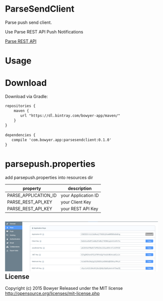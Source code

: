 ParseSendClient
==============================

Parse push send client.

Use Parse REST API Push Notifications

[Parse REST API](https://parse.com/docs/rest/guide/#quick-reference-push-notifications)

Usage
====


Download
====
Download via Gradle:

```
repositories {
    maven {
       url "https://dl.bintray.com/bowyer-app/maven/"
    }
}

dependencies {
   compile 'com.bowyer.app:parsesendclient:0.1.0'
}
```

# parsepush.properties

add parsepush.properties into resources dir

| property  | description |
| ------------- | ------------- |
| PARSE_APPLICATION_ID | your Application ID |
| PARSE_REST_API_KEY | your Client Key |
| PARSE_REST_API_KEY | your REST API Key |

![Parse](./art/properties.png)
License
--------

Copyright (c) 2015 Bowyer
Released under the MIT license
http://opensource.org/licenses/mit-license.php
